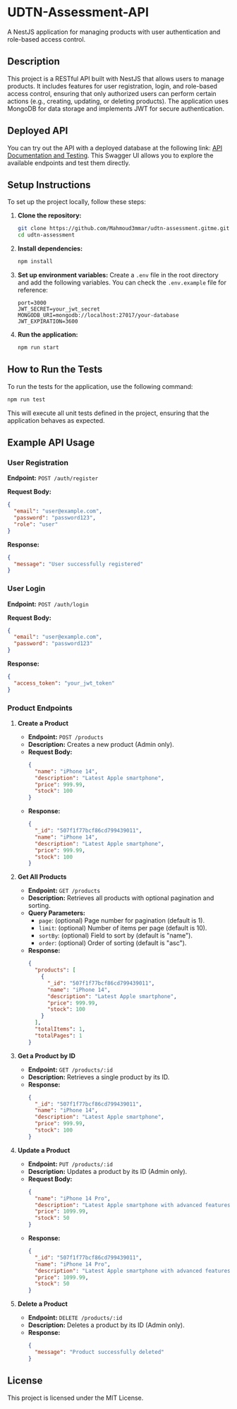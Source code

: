 # UDTN-Assessment-API

A NestJS application for managing products with user authentication and role-based access control.

## Description

This project is a RESTful API built with NestJS that allows users to manage products. It includes features for user registration, login, and role-based access control, ensuring that only authorized users can perform certain actions (e.g., creating, updating, or deleting products). The application uses MongoDB for data storage and implements JWT for secure authentication.

## Deployed API

You can try out the API with a deployed database at the following link: [API Documentation and Testing](https://udtn-assessment.vercel.app/swagger). This Swagger UI allows you to explore the available endpoints and test them directly.

## Setup Instructions

To set up the project locally, follow these steps:

1. **Clone the repository:**
   ```bash
   git clone https://github.com/Mahmoud3mmar/udtn-assessment.gitme.git
   cd udtn-assessment
   ```

2. **Install dependencies:**
   ```bash
   npm install
   ```

3. **Set up environment variables:**
   Create a `.env` file in the root directory and add the following variables. You can check the `.env.example` file for reference:
   ```plaintext
   port=3000
   JWT_SECRET=your_jwt_secret
   MONGODB_URI=mongodb://localhost:27017/your-database
   JWT_EXPIRATION=3600
   ```

4. **Run the application:**
   ```bash
   npm run start
   ```

## How to Run the Tests

To run the tests for the application, use the following command:
```bash
npm run test
```

This will execute all unit tests defined in the project, ensuring that the application behaves as expected.

## Example API Usage

### User Registration

**Endpoint:** `POST /auth/register`

**Request Body:**
```json
{
  "email": "user@example.com",
  "password": "password123",
  "role": "user"
}
```

**Response:**
```json
{
  "message": "User successfully registered"
}
```

### User Login

**Endpoint:** `POST /auth/login`

**Request Body:**
```json
{
  "email": "user@example.com",
  "password": "password123"
}
```

**Response:**
```json
{
  "access_token": "your_jwt_token"
}
```

### Product Endpoints

1. **Create a Product**
   - **Endpoint:** `POST /products`
   - **Description:** Creates a new product (Admin only).
   - **Request Body:**
     ```json
     {
       "name": "iPhone 14",
       "description": "Latest Apple smartphone",
       "price": 999.99,
       "stock": 100
     }
     ```
   - **Response:**
     ```json
     {
       "_id": "507f1f77bcf86cd799439011",
       "name": "iPhone 14",
       "description": "Latest Apple smartphone",
       "price": 999.99,
       "stock": 100
     }
     ```

2. **Get All Products**
   - **Endpoint:** `GET /products`
   - **Description:** Retrieves all products with optional pagination and sorting.
   - **Query Parameters:**
     - `page`: (optional) Page number for pagination (default is 1).
     - `limit`: (optional) Number of items per page (default is 10).
     - `sortBy`: (optional) Field to sort by (default is "name").
     - `order`: (optional) Order of sorting (default is "asc").
   - **Response:**
     ```json
     {
       "products": [
         {
           "_id": "507f1f77bcf86cd799439011",
           "name": "iPhone 14",
           "description": "Latest Apple smartphone",
           "price": 999.99,
           "stock": 100
         }
       ],
       "totalItems": 1,
       "totalPages": 1
     }
     ```

3. **Get a Product by ID**
   - **Endpoint:** `GET /products/:id`
   - **Description:** Retrieves a single product by its ID.
   - **Response:**
     ```json
     {
       "_id": "507f1f77bcf86cd799439011",
       "name": "iPhone 14",
       "description": "Latest Apple smartphone",
       "price": 999.99,
       "stock": 100
     }
     ```

4. **Update a Product**
   - **Endpoint:** `PUT /products/:id`
   - **Description:** Updates a product by its ID (Admin only).
   - **Request Body:**
     ```json
     {
       "name": "iPhone 14 Pro",
       "description": "Latest Apple smartphone with advanced features",
       "price": 1099.99,
       "stock": 50
     }
     ```
   - **Response:**
     ```json
     {
       "_id": "507f1f77bcf86cd799439011",
       "name": "iPhone 14 Pro",
       "description": "Latest Apple smartphone with advanced features",
       "price": 1099.99,
       "stock": 50
     }
     ```

5. **Delete a Product**
   - **Endpoint:** `DELETE /products/:id`
   - **Description:** Deletes a product by its ID (Admin only).
   - **Response:**
     ```json
     {
       "message": "Product successfully deleted"
     }
     ```

## License

This project is licensed under the MIT License.